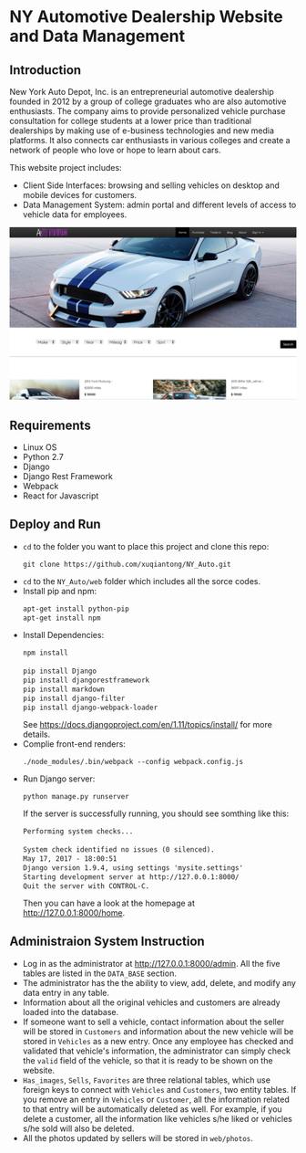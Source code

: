# NY Automotive Dealership Website and Data Management

## Introduction
New York Auto Depot, Inc. is an entrepreneurial automotive dealership founded in 2012 by a group of college graduates who are also automotive enthusiasts. The company aims to provide personalized vehicle purchase consultation for college students at a lower price than traditional dealerships by making use of e-business technologies and new media platforms. It also connects car enthusiasts in various colleges and create a network of people who love or hope to learn about cars.

This website project includes:
- Client Side Interfaces: browsing and selling vehicles on desktop and mobile devices for customers.
- Data Management System: admin portal and different levels of access to vehicle data for employees.

![Screen_shot](Screen_shot.png)

## Requirements
- Linux OS
- Python 2.7
- Django
- Django Rest Framework
- Webpack
- React for Javascript

## Deploy and Run
- `cd` to the folder you want to place this project and clone this repo:
  ```
  git clone https://github.com/xuqiantong/NY_Auto.git
  ```
- `cd` to the `NY_Auto/web` folder which includes all the sorce codes.
- Install pip and npm:
  ```
  apt-get install python-pip
  apt-get install npm
  ```
- Install Dependencies:
  ```
  npm install

  pip install Django
  pip install djangorestframework
  pip install markdown
  pip install django-filter 
  pip install django-webpack-loader
  ```
  See https://docs.djangoproject.com/en/1.11/topics/install/ for more details.
- Complie front-end renders:
  ```
  ./node_modules/.bin/webpack --config webpack.config.js
  ```
- Run Django server:
  ```
  python manage.py runserver
  ```
  If the server is successfully running, you should see somthing like this:
  ```
  Performing system checks...

  System check identified no issues (0 silenced).
  May 17, 2017 - 18:00:51
  Django version 1.9.4, using settings 'mysite.settings'
  Starting development server at http://127.0.0.1:8000/
  Quit the server with CONTROL-C.
  ```
  Then you can have a look at the homepage at http://127.0.0.1:8000/home.

## Administraion System Instruction
- Log in as the administrator at http://127.0.0.1:8000/admin. All the five tables are listed in the `DATA_BASE` section.
- The administrator has the the ability to view, add, delete, and modify any data entry in any table.
- Information about all the original vehicles and customers are already loaded into the database.
- If someone want to sell a vehicle, contact information about the seller will be stored in `Customers` and information about the new vehicle will be stored in `Vehicles` as a new entry. Once any employee has checked and validated that vehicle's information, the administrator can simply check the `valid` field of the vehicle, so that it is ready to be shown on the website.
- `Has_images`, `Sells`, `Favorites` are three relational tables, which use foreign keys to connect with `Vehicles` and `Customers`, two entity tables. If you remove an entry in `Vehicles` or `Customer`, all the information related to that entry will be automatically deleted as well. For example, if you delete a customer, all the information like vehicles s/he liked or vehicles s/he sold will also be deleted. 
- All the photos updated by sellers will be stored in `web/photos`.
